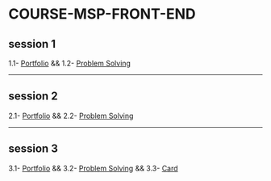 # COURSE-MSP-FRONT-END

## session 1
1.1- [Portfolio](./Continuous%20Task/portfolio.html) && 1.2- [Problem Solving](./Problem%20Solving/Session%201/%20PROBLEM-1%20(A.%20Say%20Hello%20With%20C%2B%2B).md)

---

## session  2
2.1- [Portfolio](./Continuous%20Task/portfolio.html) && 2.2- [Problem Solving](./Problem%20Solving/Session%202/)

---

## session 3
3.1- [Portfolio](./Continuous%20Task/) && 3.2- [Problem Solving](./Problem%20Solving/Session%203/) && 3.3- [Card](./Tasks/session%203%20%7C%20Card/)